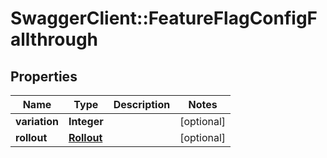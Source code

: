 # SwaggerClient::FeatureFlagConfigFallthrough

## Properties
Name | Type | Description | Notes
------------ | ------------- | ------------- | -------------
**variation** | **Integer** |  | [optional] 
**rollout** | [**Rollout**](Rollout.md) |  | [optional] 


